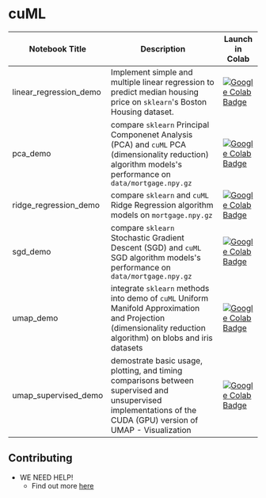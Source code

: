 # cuML
| Notebook Title | Description |Launch in Colab|
|----------------|----------------|----------------|
| linear_regression_demo | Implement simple and multiple linear regression to predict median housing price on `sklearn`'s Boston Housing dataset. |[![Google Colab Badge](https://colab.research.google.com/assets/colab-badge.svg)](https://colab.research.google.com/github/rapidsai/notebooks-contrib/blob/master/colab_notebooks/cuml/pca_demo.ipynb)|
| pca_demo | compare `sklearn` Principal Componenet Analysis (PCA) and `cuML` PCA (dimensionality reduction) algorithm models's performance on `data/mortgage.npy.gz` |[![Google Colab Badge](https://colab.research.google.com/assets/colab-badge.svg)](https://colab.research.google.com/github/rapidsai/notebooks-contrib/blob/master/colab_notebooks/cuml/pca_demo.ipynb)|
| ridge_regression_demo | compare `sklearn` and `cuML` Ridge Regression algorithm models on `mortgage.npy.gz` |[![Google Colab Badge](https://colab.research.google.com/assets/colab-badge.svg)](https://colab.research.google.com/github/rapidsai/notebooks-contrib/blob/master/colab_notebooks/cuml/ridge_regression_demo.ipynb)|
| sgd_demo | compare `sklearn` Stochastic Gradient Descent (SGD) and `cuML` SGD algorithm models's performance on `data/mortgage.npy.gz` |[![Google Colab Badge](https://colab.research.google.com/assets/colab-badge.svg)](https://colab.research.google.com/github/rapidsai/notebooks-contrib/blob/master/colab_notebooks/cuml/sgd_demo.ipynb)|
| umap_demo | integrate `sklearn` methods into demo of `cuML` Uniform Manifold Approximation and Projection (dimensionality reduction algorithm) on blobs and iris datasets |[![Google Colab Badge](https://colab.research.google.com/assets/colab-badge.svg)](https://colab.research.google.com/github/rapidsai/notebooks-contrib/blob/master/colab_notebooks/cuml/umap_demo.ipynb)|
| umap_supervised_demo | demostrate basic usage, plotting, and timing comparisons between supervised and unsupervised implementations of the CUDA (GPU) version of UMAP - Visualization|[![Google Colab Badge](https://colab.research.google.com/assets/colab-badge.svg)](https://colab.research.google.com/github/rapidsai/notebooks-contrib/blob/master/colab_notebooks/cuml/umap_supervised_demo.ipynb)|

## Contributing 
- WE NEED HELP!
  - Find out more [here](https://github.com/rapidsai/notebooks-contrib/blob/main/CONTRIBUTING.md)

